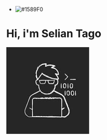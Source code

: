 - ![#1589F0](https://placehold.co/15x15/1589F0/1589F0.png) 

# Hi, i'm Selian Tago
![Selian](images/avatar.jpg)


